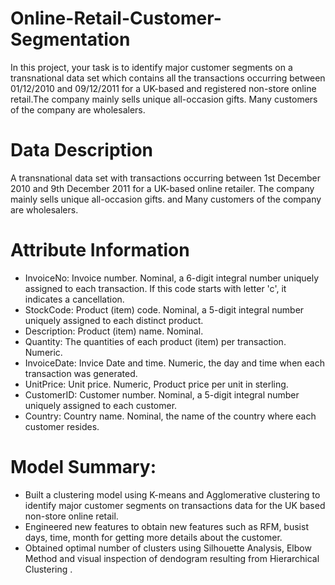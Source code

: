# Online-Retail-Customer-Segmentation

In this project, your task is to identify major customer segments on a transnational data set which contains all the transactions occurring between 01/12/2010 and 09/12/2011 for a UK-based and registered non-store online retail.The company mainly sells unique all-occasion gifts. Many customers of the company are wholesalers.

# Data Description
A transnational data set with transactions occurring between 1st December 2010 and 9th December 2011 for a UK-based online retailer. The company mainly sells unique all-occasion gifts. and Many customers of the company are wholesalers.

# Attribute Information
* InvoiceNo: Invoice number. Nominal, a 6-digit integral number uniquely assigned to each transaction. If this code starts with letter 'c', it indicates a cancellation. 
* StockCode: Product (item) code. Nominal, a 5-digit integral number uniquely assigned to each distinct product. 
* Description: Product (item) name. Nominal. 
* Quantity: The quantities of each product (item) per transaction. Numeric. 
* InvoiceDate: Invice Date and time. Numeric, the day and time when each transaction was generated. 
* UnitPrice: Unit price. Numeric, Product price per unit in sterling. 
* CustomerID: Customer number. Nominal, a 5-digit integral number uniquely assigned to each customer. 
* Country: Country name. Nominal, the name of the country where each customer resides.

# Model Summary:
* Built a clustering model using K-means and Agglomerative clustering to identify major customer segments on transactions data for the UK based non-store online retail.
* Engineered new features to obtain new features such as RFM, busist days, time, month for getting more details about the customer.
* Obtained optimal number of clusters using Silhouette Analysis, Elbow Method and visual inspection of dendogram resulting from Hierarchical Clustering .

